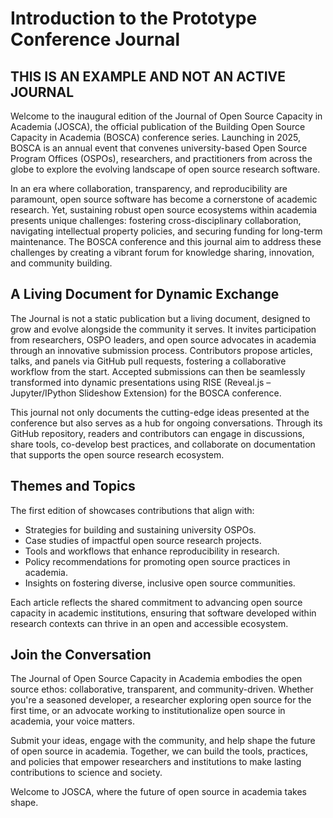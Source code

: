 # Introduction to the Prototype Conference Journal

## THIS IS AN EXAMPLE AND NOT AN ACTIVE JOURNAL

Welcome to the inaugural edition of the Journal of Open Source Capacity in Academia (JOSCA), the official publication of the Building Open Source Capacity in Academia (BOSCA) conference series. Launching in 2025, BOSCA is an annual event that convenes university-based Open Source Program Offices (OSPOs), researchers, and practitioners from across the globe to explore the evolving landscape of open source research software.

In an era where collaboration, transparency, and reproducibility are paramount, open source software has become a cornerstone of academic research. Yet, sustaining robust open source ecosystems within academia presents unique challenges: fostering cross-disciplinary collaboration, navigating intellectual property policies, and securing funding for long-term maintenance. The BOSCA conference and this journal aim to address these challenges by creating a vibrant forum for knowledge sharing, innovation, and community building.

## A Living Document for Dynamic Exchange
The Journal is not a static publication but a living document, designed to grow and evolve alongside the community it serves. It invites participation from researchers, OSPO leaders, and open source advocates in academia through an innovative submission process. Contributors propose articles, talks, and panels via GitHub pull requests, fostering a collaborative workflow from the start. Accepted submissions can then be seamlessly transformed into dynamic presentations using RISE (Reveal.js – Jupyter/IPython Slideshow Extension) for the BOSCA conference.

This journal not only documents the cutting-edge ideas presented at the conference but also serves as a hub for ongoing conversations. Through its GitHub repository, readers and contributors can engage in discussions, share tools, co-develop best practices, and collaborate on documentation that supports the open source research ecosystem.

## Themes and Topics
The first edition of showcases contributions that align with:

* Strategies for building and sustaining university OSPOs.
* Case studies of impactful open source research projects.
* Tools and workflows that enhance reproducibility in research.
* Policy recommendations for promoting open source practices in academia.
* Insights on fostering diverse, inclusive open source communities.

Each article reflects the shared commitment to advancing open source capacity in academic institutions, ensuring that software developed within research contexts can thrive in an open and accessible ecosystem.

## Join the Conversation
The Journal of Open Source Capacity in Academia embodies the open source ethos: collaborative, transparent, and community-driven. Whether you're a seasoned developer, a researcher exploring open source for the first time, or an advocate working to institutionalize open source in academia, your voice matters.

Submit your ideas, engage with the community, and help shape the future of open source in academia. Together, we can build the tools, practices, and policies that empower researchers and institutions to make lasting contributions to science and society.

Welcome to JOSCA, where the future of open source in academia takes shape.

